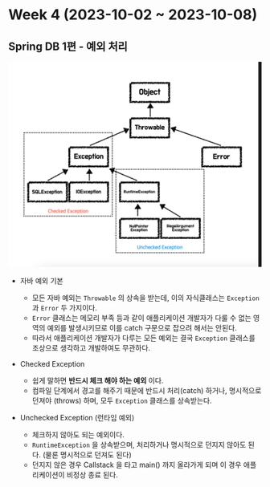 # Week 4 (2023-10-02 ~ 2023-10-08)

## Spring DB 1편 - 예외 처리 
![자바 예외 도식](2023-10-04-15-56-59.png)
- 자바 예외 기본
    - 모든 자바 예외는 `Throwable` 의 상속을 받는데, 이의 자식클래스는 `Exception` 과 `Error` 두 가지이다.
    - `Error` 클래스는 메모리 부족 등과 같이 애플리케이션 개발자가 다룰 수 없는 영역의 예외를 발생시키므로 이를 catch 구문으로 잡으려 해서는 안된다.
    - 따라서 애플리케이션 개발자가 다루는 모든 예외는 결국 `Exception` 클래스를 조상으로 생각하고 개발하여도 무관하다.

- Checked Exception
    - 쉽게 말하면 **반드시 체크 해야 하는 예외** 이다. 
    - 컴파일 단계에서 경고를 해주기 때문에 반드시 처리(catch) 하거나, 명시적으로 던져야 (throws) 하며, 모두 `Exception` 클래스를 상속받는다.

- Unchecked Exception (런타임 예외)
    - 체크하지 않아도 되는 예외이다.
    - `RuntimeException` 을 상속받으며, 처리하거나 명시적으로 던지지 않아도 된다. (물론 명시적으로 던져도 된다)
    - 던지지 않은 경우 Callstack 을 타고 main() 까지 올라가게 되며 이 경우 애플리케이션이 비정상 종료 된다.